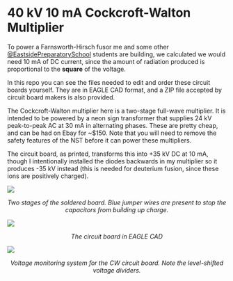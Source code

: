# 40 kV 10 mA Cockcroft-Walton Multiplier
To power a Farnsworth-Hirsch fusor me and some other [@EastsidePreparatorySchool](https://github.com/EastsidePreparatorySchool) students are building, we calculated we would need 10 mA of DC current, since the amount of radiation produced is proportional to the **square** of the voltage.

In this repo you can see the files needed to edit and order these circuit boards yourself. They are in EAGLE CAD format, and a ZIP file accepted by circuit board makers is also provided. 

The Cockcroft-Walton multiplier here is a two-stage full-wave multiplier. It is intended to be powered by a neon sign transformer that supplies 24 kV peak-to-peak AC at 30 mA in alternating phases. These are pretty cheap, and can be had on Ebay for ~$150. Note that you will need to remove the safety features of the NST before it can power these multipliers.

The circuit board, as printed, transforms this into +35 kV DC at 10 mA, though I intentionally installed the diodes backwards in my multiplier so it produces -35 kV instead (this is needed for deuterium fusion, since these ions are positively charged).

<img src="https://i.imgur.com/d0HrIWG.jpg">
<p align="center"><i>Two stages of the soldered board. Blue jumper wires are present to stop the capacitors from building up charge.</i></p>
<img src="https://i.imgur.com/F1Mf1QZ.png">
<p align="center"><i>The circuit board in EAGLE CAD</i></p>
<img src="https://i.imgur.com/109R7Kb.jpg">
<p align="center"><i>Voltage monitoring system for the CW circuit board. Note the level-shifted voltage dividers.</i></p>
